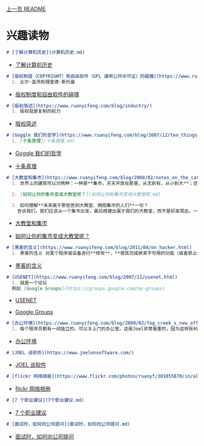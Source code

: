 [上一页 README](A-README.md)

# 兴趣读物
``` md
# [了解计算机历史](计算机历史.md)
```
-  [了解计算机历史](计算机历史.md)

``` md
# [版权制度（COPYRIGHT）和自由软件（GPL 通用公共许可证）的碰撞](https://www.ruanyifeng.com/blog/2005/03/post_112.html)
  1. 比尔·盖茨和理查德·斯托曼
```
-  [版权制度和自由软件的碰撞](https://www.ruanyifeng.com/blog/2005/03/post_112.html)

``` md
# [版权简述](https://www.ruanyifeng.com/blog/industry/)
  1. 版权就是复制的权力
```
-  [版权简述](https://www.ruanyifeng.com/blog/industry/)

``` md
# [Goggle 我们的哲学](https://www.ruanyifeng.com/blog/2007/12/ten_things_google_has_found_to_be_true.html)
  1. [十条真理](十条真理.md)
```
-  [Goggle 我们的哲学](https://www.ruanyifeng.com/blog/2007/12/ten_things_google_has_found_to_be_true.html)

-  [十条真理](十条真理.md)

``` md
# [大教堂和集市](https://www.ruanyifeng.com/blog/2008/02/notes_on_the_cathedral_and_the_bazaar.html)
  1. 世界上的建筑可以分两种：一种是**集市，天天开放在那里，从无到有，从小到大**；还有一种是**大教堂，几代人呕心沥血，几十年才能建成，投入使用**。

  2. [如何让你的集市变成大教堂呢？](如何让你的集市变成大教堂呢.md)

  3. 如何理解**未来属于那些告别大教堂、拥抱集市的人们**一句？
    告诉我们，我们应该从一个集市出发，最后搭建出属于我们的大教堂，而不是好高骛远，一开始就想搭建一个大教堂出来。
```
-  [大教堂和集市](https://www.ruanyifeng.com/blog/2008/02/notes_on_the_cathedral_and_the_bazaar.html)

-  [如何让你的集市变成大教堂呢？](如何让你的集市变成大教堂呢.md)

``` md
# [黑客的含义](https://www.ruanyifeng.com/blog/2011/04/on_hacker.html)
  1. 黑客的含义 对某个程序或设备进行**修改**，**使其完成原来不可用的功能（或者禁止外部使用者接触到的功能）**
```
-  [黑客的含义](https://www.ruanyifeng.com/blog/2011/04/on_hacker.html)

``` md
# [USENET](https://www.ruanyifeng.com/blog/2007/11/usenet.html)
  1. 就是一个论坛
  例如 [Google Groups](https://groups.google.com/my-groups)
```
-  [USENET](https://www.ruanyifeng.com/blog/2007/11/usenet.html)

-  [Google Groups](https://groups.google.com/my-groups)


``` md
# [办公环境](https://www.ruanyifeng.com/blog/2009/02/fog_creek_s_new_office.html)
  1. 每个程序员都有一间独立的、可以关上门的办公室。这是Joel非常看重的，因为这样有利于提高编程效率。
```
-  [办公环境](https://www.ruanyifeng.com/blog/2009/02/fog_creek_s_new_office.html)

``` md
# [JOEL 谈软件](https://www.joelonsoftware.com/)
```
-  [JOEL 谈软件](https://www.joelonsoftware.com/)

``` md
# [flickr 网络相册](https://www.flickr.com/photos/ruanyf/301055870/in/album-72157594382857248/lightbox/)
```
-  [flickr 网络相册](https://www.flickr.com/photos/ruanyf/301055870/in/album-72157594382857248/lightbox/)

``` md
# [7 个职业建议](7个职业建议.md)
```
-  [7 个职业建议](7个职业建议.md)

``` md
# [面试时，如何向公司提问](面试时，如何向公司提问.md)
```
-  [面试时，如何向公司提问](面试时，如何向公司提问.md)